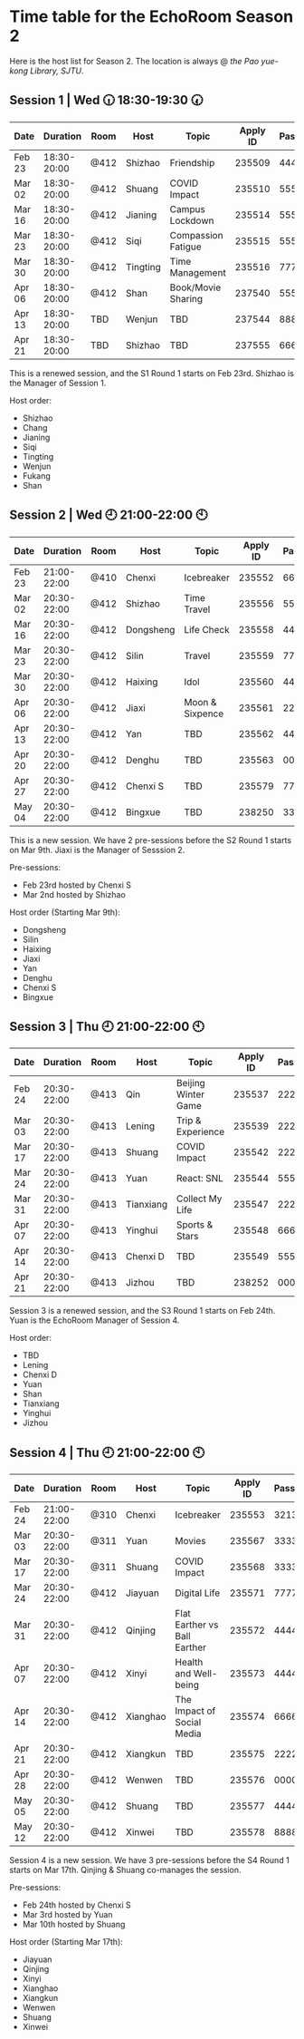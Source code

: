 # Time table for the EchoRoom Season 2

Here is the host list for Season 2. The location is always @ *the Pao yue-kong Library, SJTU*.

## Session 1 | Wed :clock630: 18:30-19:30 :clock730:

| Date     | Duration    | Room | Host     | Topic              | Apply ID | Password |
|----------|-------------|------|----------|--------------------|----------|----------|
| Feb   23 | 18:30-20:00 | @412 | Shizhao  | Friendship         | 235509   | 444444   |
| Mar   02 | 18:30-20:00 | @412 | Shuang   | COVID Impact       | 235510   | 555555   |
| Mar   16 | 18:30-20:00 | @412 | Jianing  | Campus Lockdown    | 235514   | 555555   |
| Mar   23 | 18:30-20:00 | @412 | Siqi     | Compassion Fatigue | 235515   | 555555   |
| Mar   30 | 18:30-20:00 | @412 | Tingting | Time Management    | 235516   | 777777   |
| Apr   06 | 18:30-20:00 | @412 | Shan     | Book/Movie Sharing | 237540   | 555555   |
| Apr   13 | 18:30-20:00 | TBD  | Wenjun   | TBD                | 237544   | 888888   |
| Apr   21 | 18:30-20:00 | TBD  | Shizhao  | TBD                | 237555   | 666666   |

This is a renewed session, and the S1 Round 1 starts on Feb 23rd. Shizhao is the Manager of Session 1.

Host order:
* Shizhao
* Chang
* Jianing
* Siqi
* Tingting
* Wenjun
* Fukang
* Shan

## Session 2 | Wed :clock9: 21:00-22:00 :clock10:

| Date    | Duration    | Room | Host      | Topic            | Apply ID | Password |
|---------|-------------|------|-----------|------------------|----------|----------|
| Feb 23  | 21:00-22:00 | @410 | Chenxi    | Icebreaker       |   235552 |   665165 |
| Mar 02  | 20:30-22:00 | @412 | Shizhao   | Time Travel      |   235556 |   553654 |
| Mar 16  | 20:30-22:00 | @412 | Dongsheng | Life Check       |   235558 |   444444 |
| Mar 23  | 20:30-22:00 | @412 | Silin     | Travel           |   235559 |   777777 |
| Mar 30  | 20:30-22:00 | @412 | Haixing   | Idol             |   235560 |   444444 |
| Apr 06  | 20:30-22:00 | @412 | Jiaxi     | Moon & Sixpence  |   235561 |   222222 |
| Apr 13  | 20:30-22:00 | @412 | Yan       | TBD              |   235562 |   444444 |
| Apr 20  | 20:30-22:00 | @412 | Denghu    | TBD              |   235563 |   000000 |
| Apr 27  | 20:30-22:00 | @412 | Chenxi S  | TBD              |   235579 |   777777 |
| May 04  | 20:30-22:00 | @412 | Bingxue   | TBD              |   238250 |   333333 |

This is a new session. We have 2 pre-sessions before the S2 Round 1 starts on Mar 9th. Jiaxi is the Manager of Sesssion 2.

Pre-sessions:
* Feb 23rd hosted by Chenxi S
* Mar 2nd hosted by Shizhao

Host order (Starting Mar 9th):
* Dongsheng
* Silin
* Haixing
* Jiaxi
* Yan
* Denghu
* Chenxi S
* Bingxue

## Session 3 | Thu :clock9: 21:00-22:00 :clock10:

| Date   | Duration    | Room | Host      | Topic               | Apply ID | Password |
|--------|-------------|------|-----------|---------------------|----------|----------|
| Feb 24 | 20:30-22:00 | @413 | Qin       | Beijing Winter Game | 235537   |   222222 |
| Mar 03 | 20:30-22:00 | @413 | Lening    | Trip & Experience   | 235539   |   222222 |
| Mar 17 | 20:30-22:00 | @413 | Shuang    | COVID Impact        | 235542   |   222222 |
| Mar 24 | 20:30-22:00 | @413 | Yuan      | React: SNL          | 235544   |   555555 |
| Mar 31 | 20:30-22:00 | @413 | Tianxiang | Collect My Life     | 235547   |   222222 |
| Apr 07 | 20:30-22:00 | @413 | Yinghui   | Sports & Stars      | 235548   |   666666 |
| Apr 14 | 20:30-22:00 | @413 | Chenxi D  | TBD                 | 235549   |   555555 |
| Apr 21 | 20:30-22:00 | @413 | Jizhou    | TBD                 | 238252   |   000000 |

Session 3 is a renewed session, and the S3 Round 1 starts on Feb 24th. Yuan is the EchoRoom Manager of Session 4.

Host order:
* TBD
* Lening
* Chenxi D
* Yuan
* Shan
* Tianxiang
* Yinghui
* Jizhou

## Session 4 | Thu :clock9: 21:00-22:00 :clock10:

| Date     | Duration    | Room | Host     | Topic                        | Apply ID | Password |
|----------|-------------|------|----------|------------------------------|----------|----------|
| Feb   24 | 21:00-22:00 | @310 | Chenxi   | Icebreaker                   |   235553 |   321321 |
| Mar   03 | 20:30-22:00 | @311 | Yuan     | Movies                       |   235567 |   333333 |
| Mar   17 | 20:30-22:00 | @311 | Shuang   | COVID Impact                 |   235568 |   333333 |
| Mar   24 | 20:30-22:00 | @412 | Jiayuan  | Digital Life                 |   235571 |   777777 |
| Mar   31 | 20:30-22:00 | @412 | Qinjing  | Flat Earther vs Ball Earther |   235572 |   444444 |
| Apr   07 | 20:30-22:00 | @412 | Xinyi    | Health and Well-being        |   235573 |   444444 |
| Apr   14 | 20:30-22:00 | @412 | Xianghao | The Impact of Social Media   |   235574 |   666666 |
| Apr   21 | 20:30-22:00 | @412 | Xiangkun | TBD                          |   235575 |   222222 |
| Apr   28 | 20:30-22:00 | @412 | Wenwen   | TBD                          |   235576 |   000000 |
| May   05 | 20:30-22:00 | @412 | Shuang   | TBD                          |   235577 |   444444 |
| May   12 | 20:30-22:00 | @412 | Xinwei   | TBD                          |   235578 |   888888 |

Session 4 is a new session. We have 3 pre-sessions before the S4 Round 1 starts on Mar 17th. Qinjing & Shuang co-manages the session.

Pre-sessions:
* Feb 24th hosted by Chenxi S
* Mar 3rd hosted by Yuan
* Mar 10th hosted by Shuang

Host order (Starting Mar 17th):
* Jiayuan
* Qinjing
* Xinyi
* Xianghao
* Xiangkun
* Wenwen
* Shuang
* Xinwei
